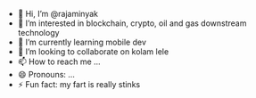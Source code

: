 - 👋 Hi, I’m @rajaminyak
- 👀 I’m interested in blockchain, crypto, oil and gas downstream technology
- 🌱 I’m currently learning mobile dev
- 💞️ I’m looking to collaborate on kolam lele
- 📫 How to reach me ...
- 😄 Pronouns: ...
- ⚡ Fun fact: my fart is really stinks

<!---
rajaminyak/rajaminyak is a ✨ special ✨ repository because its `README.md` (this file) appears on your GitHub profile.
You can click the Preview link to take a look at your changes.
--->
